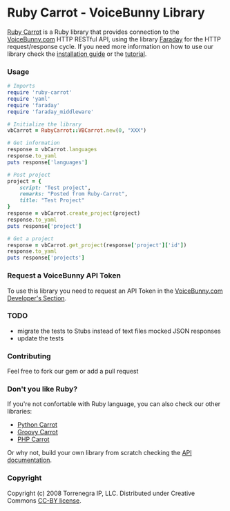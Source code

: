 # Ruby Carrot - VoiceBunny Library

[Ruby Carrot](https://github.com/VoiceBunny/ruby-carrot) is a Ruby library that provides connection to the [VoiceBunny.com](http://voicebunny.com) HTTP RESTful API, using the library [Faraday](https://github.com/technoweenie/faraday) for the HTTP request/response cycle.
If you need more information on how to use our library check the [installation guide](https://github.com/VoiceBunny/ruby-carrot/wiki/installation) or the [tutorial](https://github.com/VoiceBunny/ruby-carrot/wiki/Use-tutorial).

### Usage

```ruby
# Imports
require 'ruby-carrot'
require 'yaml'
require 'faraday'
require 'faraday_middleware'

# Initialize the library
vbCarrot = RubyCarrot::VBCarrot.new(0, "XXX")

# Get information
response = vbCarrot.languages
response.to_yaml
puts response['languages']

# Post project
project = {
    script: "Test project",
    remarks: "Posted from Ruby-Carrot",
    title: "Test Project"
}
response = vbCarrot.create_project(project)
response.to_yaml
puts response['project']

# Get a project
response = vbCarrot.get_project(response['project']['id'])
response.to_yaml
puts response['projects']
```

### Request a VoiceBunny API Token
To use this library you need to request an API Token in the [VoiceBunny.com Developer's Section](http://voicebunny.com/developers/token).

### TODO

* migrate the tests to Stubs instead of text files mocked JSON responses
* update the tests

### Contributing

Feel free to fork our gem or add a pull request

### Don't you like Ruby?
If you're not confortable with Ruby language, you can also check our other libraries:

* [Python Carrot](https://github.com/VoiceBunny/python-carrot)
* [Groovy Carrot](https://github.com/VoiceBunny/groovy-carrot)
* [PHP Carrot](https://github.com/VoiceBunny/php-carrot)

Or why not, build your own library from scratch checking the [API documentation](http://voicebunny.com/developers/index).

### Copyright

Copyright (c) 2008 Torrenegra IP, LLC. Distributed under Creative Commons [CC-BY license](http://creativecommons.org/licenses/by/3.0/).